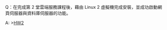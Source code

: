 Q：在完成第 2 堂雲端服務課程後，藉由 Linux 2 虛擬機完成安裝，並成功啟動網頁伺服器與資料庫伺服器的功能。

A: >[HW2](https://www.youtube.com/watch?v=IbbKjBTj3pQ)
